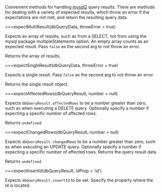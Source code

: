 Convenient methods for handling [mysql2](https://www.npmjs.com/package/mysql2) query results. There are methods for dealing with a variety of expected results, which throw an error if the expectations are not met, and return the resulting query data.

===expectMultiResult(dbQueryData, throwError = true)

Expects an array of results, such as from a SELECT, not from using the mysql package multipleStatements option. An empty array counts as an expected result. Pass `false` as the second arg to not throw an error.

Returns the array of results.

===expectSingleResult(dbQueryData, throwError = true)

Expects a single result. Pass `false` as the second arg to not throw an error.

Returns the single result object.

===expectAffectedRows(dbQueryResult, number = null)

Expects `dbQueryResult.affectedRows` to be a number greater than zero, such as when executing a DELETE query. Optionally specify a number if expecting a specific number of affected rows.

Returns `undefined`.

===expectChangedRows(dbQueryResult, number = null)

Expects `dbQueryResult.changedRows` to be a number greater than zero, such as when executing an UPDATE query. Optionally specify a number if expecting a specific number of affected rows. Returns the query result data.

Returns `undefined`.

===expectInsertId(dbQueryResult, idProp = 'id')

Expects `dbQueryResult.insertId` to be set. Specify the property where the id is located.
